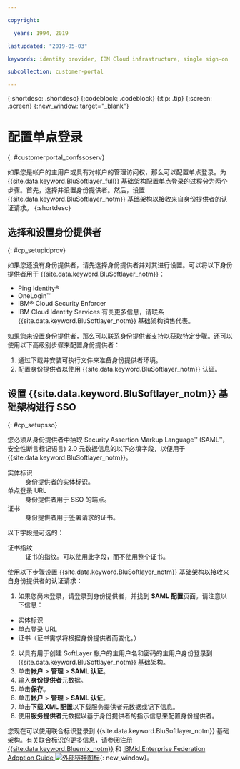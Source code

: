 ```yaml
---

copyright:

  years: 1994, 2019

lastupdated: "2019-05-03"

keywords: identity provider, IBM Cloud infrastructure, single sign-on  

subcollection: customer-portal

---
```


{:shortdesc: .shortdesc}
{:codeblock: .codeblock}
{:tip: .tip}
{:screen: .screen}
{:new_window: target="_blank"}


# 配置单点登录
{: #customerportal_confssoserv}

如果您是帐户的主用户或具有对帐户的管理访问权，那么可以配置单点登录。为 {{site.data.keyword.BluSoftlayer_full}} 基础架构配置单点登录的过程分为两个步骤。首先，选择并设置身份提供者。然后，设置 {{site.data.keyword.BluSoftlayer_notm}} 基础架构以接收来自身份提供者的认证请求。
{:shortdesc}

## 选择和设置身份提供者
{: #cp_setupidprov}

如果您还没有身份提供者，请先选择身份提供者并对其进行设置。可以将以下身份提供者用于 {{site.data.keyword.BluSoftlayer_notm}}：
* Ping Identity&reg;
* OneLogin&trade;
* IBM&reg; Cloud Security Enforcer
* IBM Cloud Identity Services
有关更多信息，请联系 {{site.data.keyword.BluSoftlayer_notm}} 基础架构销售代表。

如果您未设置身份提供者，那么可以联系身份提供者支持以获取特定步骤。还可以使用以下高级别步骤来配置身份提供者：
1. 通过下载并安装可执行文件来准备身份提供者环境。
2. 配置身份提供者以使用 {{site.data.keyword.BluSoftlayer_notm}} 认证。

## 设置 {{site.data.keyword.BluSoftlayer_notm}} 基础架构进行 SSO
{: #cp_setupsso}

您必须从身份提供者中抽取 Security Assertion Markup Language&trade; (SAML&trade;，安全性断言标记语言) 2.0 元数据信息的以下必填字段，以便用于 {{site.data.keyword.BluSoftlayer_notm}}。
<dl>
<dt>实体标识</dt>
<dd>身份提供者的实体标识。</dd>
<dt>单点登录 URL</dt>
<dd>身份提供者用于 SSO 的端点。</dd>
<dt>证书</dt>
<dd>身份提供者用于签署请求的证书。</dd>
</dl>

以下字段是可选的：
<dl>
<dt>证书指纹</dt>
<dd>证书的指纹。可以使用此字段，而不使用整个证书。</dd>
</dl>

使用以下步骤设置 {{site.data.keyword.BluSoftlayer_notm}} 基础架构以接收来自身份提供者的认证请求：
1. 如果您尚未登录，请登录到身份提供者，并找到 **SAML 配置**页面。请注意以下信息：
  * 实体标识
  * 单点登录 URL
  * 证书（证书需求将根据身份提供者而变化。）
2. 以具有用于创建 SoftLayer 帐户的主用户名和密码的主用户身份登录到 {{site.data.keyword.BluSoftlayer_notm}} 基础架构。
3. 单击**帐户** > **管理** > **SAML 认证**。
4. 输入**身份提供者**元数据。
5. 单击**保存**。
6. 单击**帐户** > **管理** > **SAML 认证**。
7. 单击**下载 XML 配置**以下载服务提供者元数据或记下信息。
8. 使用**服务提供者**元数据以基于身份提供者的指示信息来配置身份提供者。  

您现在可以使用联合标识登录到 {{site.data.keyword.BluSoftlayer_notm}} 基础架构。有关联合标识的更多信息，请参阅[注册 {{site.data.keyword.Bluemix_notm}}](/docs/account/adminpublic.html) 和 [IBMid Enterprise Federation Adoption Guide ![外部链接图标](../icons/launch-glyph.svg)](https://ibm.ent.box.com/notes/78040808400?s=2gwm9ib2tlyoy8ivjjj94p4wo2eqkgvq){: new_window}。
